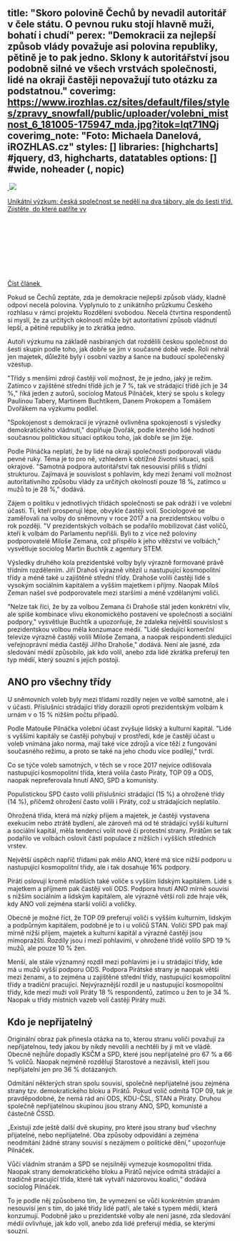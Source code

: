 title: "Skoro polovině Čechů by nevadil autoritář v čele státu. O pevnou ruku stojí hlavně muži, bohatí i chudí"
perex: "Demokracii za nejlepší způsob vlády považuje asi polovina republiky, pětině je to pak jedno. Sklony k autoritářství jsou podobně silné ve všech vrstvách společnosti, lidé na okraji častěji nepovažují tuto otázku za podstatnou."
coverimg: https://www.irozhlas.cz/sites/default/files/styles/zpravy_snowfall/public/uploader/volebni_mistnost_6_181005-175947_mda.jpg?itok=lqt71NQj
coverimg_note: "Foto: Michaela Danelová, iROZHLAS.cz"
styles: []
libraries: [highcharts] #jquery, d3, highcharts, datatables
options: [] #wide, noheader (, nopic)
---
<a href="/zpravy-domov/ceska-spolecnost-vyzkum-tridy-kalkulacka_1909171000_zlo" class="b-inline b-inline--left">
  <div class="b-inline__wrap">
            <div class="b-inline__img">
          <div class="img img--16x9 img--w238 is-loaded">
              <span class="img__holder is-loading is-loaded is-visible" data-srcset='["https://www.irozhlas.cz/sites/default/files/styles/zpravy_rubrikovy_nahled/public/uploader/rozdeleni_svobodou_190916-175104_pek.png?itok=RoGi49z- 238x134"]'>

  <noscript>    <img src="https://www.irozhlas.cz/sites/default/files/styles/zpravy_rubrikovy_nahled/public/uploader/rozdeleni_svobodou_190916-175104_pek.png?itok=RoGi49z-" alt="" />  </noscript>
<img src="https://www.irozhlas.cz/sites/default/files/styles/zpravy_rubrikovy_nahled/public/uploader/rozdeleni_svobodou_190916-175104_pek.png?itok=RoGi49z-"></span>
          </div>
        </div>
        <div class="b-inline__content">
      <p class="text-xs--m text-serif">
        Unikátní výzkum: česká společnost se nedělí na dva tábory, ale do šesti tříd. Zjistěte, do které patříte vy       </p>
    </div>
    <p class="b-inline__more">
      <span class="link-more">
        Číst článek
        <span class="icon-svg icon-svg--arrow-dots ">
    <svg class="icon-svg__svg" xmlns:xlink="http://www.w3.org/1999/xlink">
      <use xlink:href="/sites/all/themes/custom/irozhlas/img/bg/icons-svg.svg#icon-arrow-dots" x="0" y="0" width="100%" height="100%"></use>
      
  </span>      </span>
    </p>
  </div>
</a>

Pokud se Čechů zeptáte, zda je demokracie nejlepší způsob vlády, kladně odpoví necelá polovina. Vyplynulo to z unikátního průzkumu Českého rozhlasu v rámci projektu Rozděleni svobodou. Necelá čtvrtina respondentů si myslí, že za určitých okolností může být autoritativní způsob vládnutí lepší, a pětině republiky je to zkrátka jedno.

Autoři výzkumu na základě nasbíraných dat rozdělili českou společnost do šesti skupin podle toho, jak dobře se jim v současné době vede. Roli nehrál jen majetek, důležité byly i osobní vazby a šance na budoucí společenský vzestup.

"Třídy s menšími zdroji častěji volí možnost, že je jedno, jaký je režim. Zatímco v zajištěné střední třídě jich je 7 %, tak ve strádající třídě jich je 34 %," říká jeden z autorů, sociolog Matouš Pilnáček, který se spolu s kolegy Paulínou Tabery, Martinem Buchtíkem, Danem Prokopem a Tomášem Dvořákem na výzkumu podílel.

"Spokojenost s demokracií je výrazně ovlivněna spokojeností s výsledky demokratického vládnutí," doplňuje Dvořák, podle kterého lidé hodnotí současnou politickou situaci optikou toho, jak dobře se jim žije.

<wide><div class="chart" id="ch1"></div></wide>

Podle Pilnáčka neplatí, že by lidé na okraji společnosti podporovali vládu pevné ruky. Téma je to pro ně, vzhledem k obtížné životní situaci, spíš okrajové. "Samotná podpora autoritářství tak nesouvisí příliš s třídní strukturou. Zajímavá je souvislost s pohlavím, kdy mezi ženami volí možnost autoritativního způsobu vlády za určitých okolností pouze 18 %, zatímco u mužů to je 28 %," dodává.

Zájem o politiku v jednotlivých třídách společnosti se pak odráží i ve volební účasti. Ti, kteří prosperují lépe, obvykle častěji volí. Sociologové se zaměřovali na volby do sněmovny v roce 2017 a na prezidentskou volbu o rok později. "V prezidentských volbách se podařilo mobilizovat část voličů, kteří k volbám do Parlamentu nepřišli.  Byli to z více než poloviny podporovatelé Miloše Zemana, což přispělo k jeho vítězství ve volbách," vysvětluje sociolog Martin Buchtík z agentury STEM.

<link href="https://data.irozhlas.cz/tridy-model/box_standalone/css/style.css" rel="stylesheet">
<div id="tridy-box"></div>
<script src="https://data.irozhlas.cz/tridy-model/box_standalone/output.js"></script>

Výsledky druhého kola prezidentské volby byly výrazně formované právě třídním rozdělením. Jiří Drahoš výrazně vítězil u nastupující kosmopolitní třídy a méně také u zajištěné střední třídy. Drahoše volili častěji lidé s vysokým sociálním kapitálem a vyšším majetkem i příjmy. Naopak Miloš Zeman našel své podporovatele mezi staršími a méně vzdělanými voliči.

"Nelze tak říci, že by za volbou Zemana či Drahoše stál jeden konkrétní vliv, ale spíše kombinace vlivu ekonomického postavení ve společnosti a sociální podpory," vysvětluje Buchtík a upozorňuje, že zdaleka největší souvislost s prezidentskou volbou měla konzumace médií. "Lidé sledující komerční televize výrazně častěji volili Miloše Zemana, a naopak respondenti sledující veřejnoprávní média častěji Jiřího Drahoše," dodává. Není ale jasné, zda sledování médií způsobilo, jak kdo volil, anebo zda lidé zkrátka preferují ten typ médií, který souzní s jejich postoji.

<wide><div class="chart" id="ch6"></div></wide>

## ANO pro všechny třídy

U sněmovních voleb byly mezi třídami rozdíly nejen ve volbě samotné, ale i v účasti. Příslušníci strádající třídy dorazili oproti prezidentským volbám k urnám v o 15 % nižším počtu případů.

Podle Matouše Pilnáčka volební účast zvyšuje lidský a kulturní kapitál. "Lidé s vyššími kapitály se častěji pohybují v prostředí, kde je častěji účast u voleb vnímána jako norma, mají také více zdrojů a více těží z fungování současného režimu, a proto se také na jeho chodu více podílejí," tvrdí.

Co se týče voleb samotných, v těch se v roce 2017 nejvíce odlišovala nastupující kosmopolitní třída, která volila často Piráty, TOP 09 a ODS, naopak nepreferovala hnutí ANO, SPD a komunisty. 

Populistickou SPD často volili příslušníci strádající (15 %) a ohrožené třídy (14 %), přičemž ohrožení často volili i Piráty, což u strádajících neplatilo.

Ohrožená třída, která má nízký příjem a majetek, je častěji vystavena exekucím nebo ztrátě bydlení, ale zároveň má od té strádající vyšší kulturní a sociální kapitál, měla tendenci volit nové či protestní strany. Pirátům se tak podařilo ve volbách oslovit části populace z nižších i vyšších středních vrstev. 

Největší úspěch napříč třídami pak mělo ANO, které má sice nižší podporu u nastupující kosmopolitní třídy, ale i tak dosahuje 16% podpory.

<wide><div class="chart" id="ch5"></div></wide>

Piráti oslovují kromě mladších také voliče s vyšším lidským kapitálem. Lidé s majetkem a příjmem pak častěji volí ODS. Podpora hnutí ANO mírně souvisí s nižším sociálním a lidským kapitálem, ale výrazně větší roli zde hraje věk, kdy ANO volí zejména starší voliči a voličky.

Obecně je možné říct, že TOP 09 preferují voliči s vyšším kulturním, lidským a podpůrným kapitálem, podobné je to i u voličů STAN. Voliči SPD pak mají mírně nižší příjem, majetek a kulturní kapitál a výrazně častěji jsou mimopražští. Rozdíly jsou i mezi pohlavími,  v ohrožené třídě volilo SPD 19 % mužů, ale pouze 10 % žen.

Menší, ale stále významný rozdíl mezi pohlavími je i u strádající třídy, kde má u mužů vyšší podporu ODS. Podpora Pirátské strany je naopak větší mezi ženami, a to zejména u zajištěné střední třídy, nastupující kosmopolitní třídy a tradiční pracující. Nejvýraznější rozdíl je u nastupující kosmopolitní třídy, kde mezi muži volí Piráty 18 % respondentů, zatímco u žen to je 34 %. Naopak u třídy místních vazeb volí častěji Piráty muži.

## Kdo je nepřijatelný

Originální obraz pak přinesla otázka na to, kterou stranu voliči považují za nepřijatelnou, tedy jakou by nikdy nevolili a nechtěli by ji mít ve vládě. Obecně nejhůře dopadly KSČM a SPD, které jsou nepřijatelné pro 67 % a 66 % voličů. Naopak nejméně rozdělují Starostové a nezávislí, kteří jsou nepřijatelní jen pro 36 % dotázaných.

<wide><div class="chart" id="ch7"></div></wide>

Odmítání některých stran spolu souvisí, společně nepřijatelné jsou zejména strany tzv. demokratického bloku a Pirátů. Pokud volič odmítá TOP 09, tak je pravděpodobné, že nemá rád ani ODS, KDU-ČSL, STAN a Piráty. Druhou společně nepřijatelnou skupinou jsou strany ANO, SPD, komunisté a částečně ČSSD. 

„Existují zde ještě další dvě skupiny, pro které jsou strany buď všechny přijatelné, nebo nepřijatelné. Oba způsoby odpovídání a zejména neodmítání žádné strany souvisí s nezájmem o politické dění,“ upozorňuje Pilnáček.

Vůči vládním stranám a SPD se nejsilněji vymezuje kosmopolitní třída. Naopak strany demokratického bloku a Pirátů nejvíce odmítá strádající a tradičně pracující třída, které tak vytváří názorovou koalici,“ dodává sociolog Pilnáček. 

To je podle něj způsobeno tím, že vymezení se vůči konkrétním stranám nesouvisí jen s tím, do jaké třídy lidé patří, ale také s typem médií, která konzumují. Podobně jako u prezidentské volby ale není jasné, zda sledování médií ovlivňuje, jak kdo volí, anebo zda lidé preferují média, se kterými souzní.